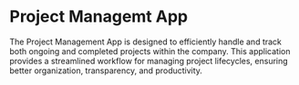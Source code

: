 
# Project Managemt App 

The Project Management App is designed to efficiently handle and track both ongoing and completed projects within the company. This application provides a streamlined workflow for managing project lifecycles, ensuring better organization, transparency, and productivity.

